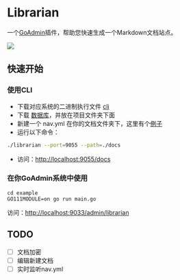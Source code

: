 # Librarian

一个[GoAdmin](https://www.go-admin.cn)插件，帮助您快速生成一个Markdown文档站点。

![](http://quick.go-admin.cn/docs/librarian_interface_2.png)

## 快速开始

### 使用CLI

- 下载对应系统的二进制执行文件 [cli](https://github.com/GoAdminGroup/librarian/releases/tag/v0.0.1)
- 下载 [数据库](https://github.com/GoAdminGroup/librarian/releases/download/v0.0.1/librarian.db)，并放在项目文件夹下面
- 新建一个 nav.yml 在你的文档文件夹下，这里有个[例子](https://github.com/GoAdminGroup/librarian/blob/master/cli/docs/nav.yml)
- 运行以下命令：

```bash
./librarian --port=9055 --path=./docs
```

- 访问：[http://localhost:9055/docs](http://localhost:9055/docs)


### 在你GoAdmin系统中使用

```
cd example
GO111MODULE=on go run main.go
```

访问：[http://localhost:9033/admin/librarian](http://localhost:9033/admin/librarian)

## TODO

- [ ] 文档加密
- [ ] 编辑新建文档
- [ ] 实时监听nav.yml